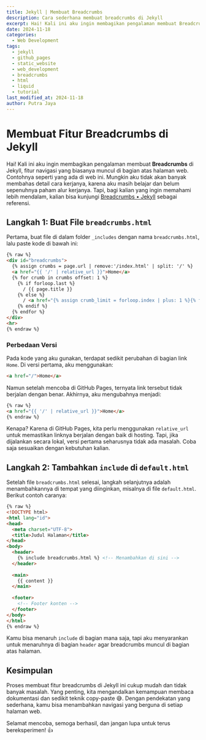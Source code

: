 ```yaml
---
title: Jekyll | Membuat Breadcrumbs
description: Cara sederhana membuat breadcrumbs di Jekyll
excerpt: Hai! Kali ini aku ingin membagikan pengalaman membuat Breadcrumbs di Jekyll, fitur navigasi yang biasanya muncul di bagian atas halaman web. Contohnya seperti yang ada di web ini. Mungkin aku tidak akan banyak membahas detail cara kerjanya, karena aku masih belajar dan belum sepenuhnya paham alur kerjanya.
date: 2024-11-18
categories:
  - Web Development
tags:
  - jekyll
  - github_pages
  - static_website
  - web_development
  - breadcrumbs
  - html
  - liquid
  - tutorial
last_modified_at: 2024-11-18
author: Putra Jaya
---
```

# Membuat Fitur Breadcrumbs di Jekyll

Hai! Kali ini aku ingin membagikan pengalaman membuat **Breadcrumbs** di Jekyll, fitur navigasi yang biasanya muncul di bagian atas halaman web. Contohnya seperti yang ada di web ini. Mungkin aku tidak akan banyak membahas detail cara kerjanya, karena aku masih belajar dan belum sepenuhnya paham alur kerjanya. Tapi, bagi kalian yang ingin memahami lebih mendalam, kalian bisa kunjungi [Breadcrumbs • Jekyll](https://jekyllcodex.org/without-plugin/breadcrumbs/) sebagai referensi.

## Langkah 1: Buat File `breadcrumbs.html`

Pertama, buat file di dalam folder `_includes` dengan nama `breadcrumbs.html`, lalu paste kode di bawah ini:

```html
{% raw %}
<div id="breadcrumbs">
  {% assign crumbs = page.url | remove:'/index.html' | split: '/' %}
  <a href="{{ '/' | relative_url }}">Home</a>
  {% for crumb in crumbs offset: 1 %}
    {% if forloop.last %}
      / {{ page.title }}
    {% else %}
      / <a href="{% assign crumb_limit = forloop.index | plus: 1 %}{% for crumb in crumbs limit: crumb_limit %}{{ crumb | append: '/' | replace:'without-plugin/','without-plugins/' }}{% endfor %}">{{ crumb | replace:'-',' ' | remove:'.html' | capitalize }}</a>
    {% endif %}
  {% endfor %}
</div>
<hr>
{% endraw %}
```

### Perbedaan Versi
Pada kode yang aku gunakan, terdapat sedikit perubahan di bagian link `Home`. Di versi pertama, aku menggunakan:

```html
<a href="/">Home</a>
```

Namun setelah mencoba di GitHub Pages, ternyata link tersebut tidak berjalan dengan benar. Akhirnya, aku mengubahnya menjadi:

```html
{% raw %}
<a href="{{ '/' | relative_url }}">Home</a>
{% endraw %}
```

Kenapa? Karena di GitHub Pages, kita perlu menggunakan `relative_url` untuk memastikan linknya berjalan dengan baik di hosting. Tapi, jika dijalankan secara lokal, versi pertama seharusnya tidak ada masalah. Coba saja sesuaikan dengan kebutuhan kalian.

## Langkah 2: Tambahkan `include` di `default.html`

Setelah file `breadcrumbs.html` selesai, langkah selanjutnya adalah menambahkannya di tempat yang diinginkan, misalnya di file `default.html`. Berikut contoh caranya:

```html
{% raw %}
<!DOCTYPE html>
<html lang="id">
<head>
  <meta charset="UTF-8">
  <title>Judul Halaman</title>
</head>
<body>
  <header>
    {% include breadcrumbs.html %} <!-- Menambahkan di sini -->
  </header>
  
  <main>
    {{ content }}
  </main>
  
  <footer>
    <!-- Footer konten -->
  </footer>
</body>
</html>
{% endraw %}
```

Kamu bisa menaruh `include` di bagian mana saja, tapi aku menyarankan untuk menaruhnya di bagian `header` agar breadcrumbs muncul di bagian atas halaman.

## Kesimpulan

Proses membuat fitur breadcrumbs di Jekyll ini cukup mudah dan tidak banyak masalah. Yang penting, kita mengandalkan kemampuan membaca dokumentasi dan sedikit teknik copy-paste 😅. Dengan pendekatan yang sederhana, kamu bisa menambahkan navigasi yang berguna di setiap halaman web.

Selamat mencoba, semoga berhasil, dan jangan lupa untuk terus bereksperimen! 👍
